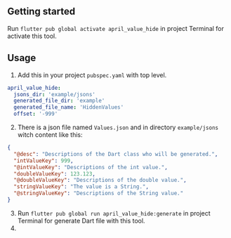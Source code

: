 ## Getting started

Run `flutter pub global activate april_value_hide` in project Terminal for activate this tool.

## Usage

1. Add this in your project `pubspec.yaml` with top level.

```yaml
april_value_hide:
  jsons_dir: 'example/jsons'
  generated_file_dir: 'example'
  generated_file_name: 'HiddenValues'
  offset: '-999'
```

2. There is a json file named `Values.json` and in directory `example/jsons` witch content like
   this:

```json
{
  "@desc": "Descriptions of the Dart class who will be generated.",
  "intValueKey": 999,
  "@intValueKey": "Descriptions of the int value.",
  "doubleValueKey": 123.123,
  "@doubleValueKey": "Descriptions of the double value.",
  "stringValueKey": "The value is a String.",
  "@stringValueKey": "Descriptions of the String value."
}
```

3. Run `flutter pub global run april_value_hide:generate` in project Terminal for generate Dart file
   with this tool.
4. 